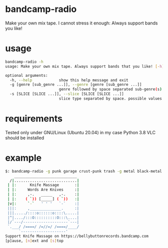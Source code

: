 # bandcamp-radio
Make your own mix tape. I cannot stress it enough: Always support bands you like!
# usage
```bash
bandcamp-radio -h
usage: Make your own mix tape. Always support bands that you like! [-h] [-g [genre [sub_genre ...]]] [-s [SLICE [SLICE ...]]]

optional arguments:
  -h, --help            show this help message and exit
  -g [genre [sub_genre ...]], --genre [genre [sub_genre ...]]
                        genre followed by space separated sub-genre(s). all if not supplied
  -s [SLICE [SLICE ...]], --slice [SLICE [SLICE ...]]
                        slice type separated by space. possible values are: new best rec. best if not supplied
```
# requirements
Tested only under GNU/Linux (Ubuntu 20.04) in my case
Python 3.8
VLC should be installed
# example
```bash
$: bandcamp-radio -g punk garage crust-punk trash -g metal black-metal -s new best
    ____________________________
  /|............................|
 | |:      Knife Massage       :|
 | |:     Words Are Knives     :|
 | |:     ,-.   _____   ,-.    :|
 | |:    ( `)) [_____] ( `))   :|
 |v|:     `-`   ' ' '   `-`    :|
 |||:     ,______________.     :|
 |||...../::::o::::::o::::\.....|
 |^|..../:::O::::::::::O:::\....|
 |/`---/--------------------`---|
 `.___/ /====/ /=//=/ /====/____/
      `--------------------'
Support Knife Massage on https://bellybuttonrecords.bandcamp.com
[p]ause, [n]ext and [s]top
